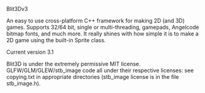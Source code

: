 Blit3Dv3

An easy to use cross-platform C++ framework for making 2D (and 3D) games. Supports 32/64 bit, single or multi-threading, gamepads, Angelcode bitmap fonts, and much more. It really shines with how simple it is to make a 2D game using the built-in Sprite class.

Current version 3.1

Blit3D is under the extremely permissive MIT license. 
GLFW/GLM/GLEW/stb_image code all under their respective licenses:
see copying.txt in appropriate directories (stb_image license is in the file stb_image.h).